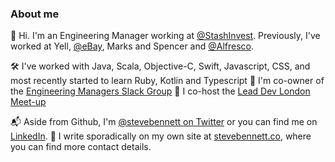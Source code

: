 ### About me

👋 Hi. I'm an Engineering Manager working at [@StashInvest](http://github.com/StashInvest). Previously, I've worked at Yell, [@eBay](https://github.com/ebay), Marks and Spencer and [@Alfresco](https://github.com/Alfresco).

🛠 I've worked with Java, Scala, Objective-C, Swift, Javascript, CSS, and most recently started to learn Ruby, Kotlin and Typescript
💬 I'm co-owner of the [Engineering Managers Slack Group](https://engmanagers.github.com)
📢 I co-host the [Lead Dev London Meet-up](https://www.meetup.com/LeadDev-Meetup-London/)

📬 Aside from Github, I'm [@stevebennett on Twitter](https://twitter.com/stevebennett) or you can find me on [LinkedIn](https://www.linkedin.com/in/stebennett/).
📝 I write sporadically on my own site at [stevebennett.co](https://stevebennett.co), where you can find more contact details.
